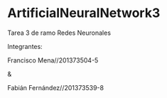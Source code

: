# ArtificialNeuralNetwork3
Tarea 3 de ramo Redes Neuronales

Integrantes:  

Francisco Mena//201373504-5  

& 

Fabián Fernández//201373539-8 
